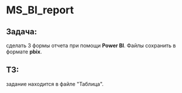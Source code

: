 # MS_BI_report

## Задача: 
сделать 3 формы отчета при помощи **Power BI**. Файлы сохранить в формате **pbix**.

## ТЗ: 
задание находится в файле "Таблица".

